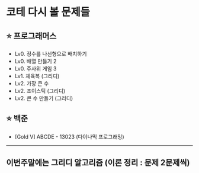 # 코테 다시 볼 문제들

## ⭐️ 프로그래머스

- Lv0. 정수를 나선형으로 배치하기
- Lv0. 배열 만들기 2
- Lv0. 주사위 게임 3
- Lv1. 체육복 (그리디)
- Lv2. 가장 큰 수
- Lv2. 조이스틱 (그리디)
- Lv2. 큰 수 만들기 (그리디)

## ⭐️ 백준

- [Gold V] ABCDE - 13023 (다이나믹 프로그래밍)

---

## 이번주말에는 그리디 알고리즘 (이론 정리 : 문제 2문제씩)
